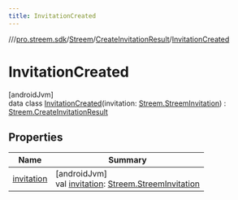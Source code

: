 ```yaml
---
title: InvitationCreated
---
```

//[<root>](../../../../../index.html)/[pro.streem.sdk](../../../index.html)/[Streem](../../index.html)/[CreateInvitationResult](../index.html)/[InvitationCreated](index.html)



# InvitationCreated



[androidJvm]\
data class [InvitationCreated](index.html)(invitation: [Streem.StreemInvitation](../../-streem-invitation/index.html)) : [Streem.CreateInvitationResult](../index.html)



## Properties


| Name | Summary |
|---|---|
| [invitation](invitation.html) | [androidJvm]<br>val [invitation](invitation.html): [Streem.StreemInvitation](../../-streem-invitation/index.html) |

